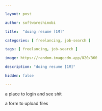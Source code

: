 ```yaml
---

layout: post

author: softwareshinobi

title:  "doing resume [1M]"

categories: [ freelancing, job-search ]

tags: [ freelancing, job-search ]

image: https://random.imagecdn.app/820/360

description: "doing resume [1M]"

hidden: false

---
```


a place to login and see shit

a form to upload files
